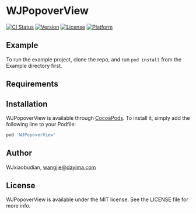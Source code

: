 # WJPopoverView

[![CI Status](https://img.shields.io/travis/WJxiaobudian/WJPopoverView.svg?style=flat)](https://travis-ci.org/WJxiaobudian/WJPopoverView)
[![Version](https://img.shields.io/cocoapods/v/WJPopoverView.svg?style=flat)](https://cocoapods.org/pods/WJPopoverView)
[![License](https://img.shields.io/cocoapods/l/WJPopoverView.svg?style=flat)](https://cocoapods.org/pods/WJPopoverView)
[![Platform](https://img.shields.io/cocoapods/p/WJPopoverView.svg?style=flat)](https://cocoapods.org/pods/WJPopoverView)

## Example

To run the example project, clone the repo, and run `pod install` from the Example directory first.

## Requirements

## Installation

WJPopoverView is available through [CocoaPods](https://cocoapods.org). To install
it, simply add the following line to your Podfile:

```ruby
pod 'WJPopoverView'
```

## Author

WJxiaobudian, wangjie@dayima.com

## License

WJPopoverView is available under the MIT license. See the LICENSE file for more info.

